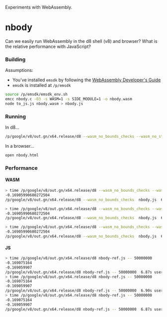 Experiments with WebAssembly.

# nbody

Can we easily run WebAssembly in the d8 shell (v8) and browser?
What is the relative performance with JavaScript?

### Building

Assumptions:
  - You've installed `emsdk` by following the [WebAssembly Developer's Guide](http://webassembly.org/getting-started/developers-guide/)
  - `emsdk` is installed at `/p/emsdk`

```zsh
source /p/emsdk/emsdk_env.sh
emcc nbody.c -O3 -s WASM=1 -s SIDE_MODULE=1 -o nbody.wasm
node to_js.js nbody.wasm > nbody.js
```

### Running

In d8...

```zsh
/p/google/v8/out.gn/x64.release/d8 --wasm_no_bounds_checks --wasm_no_stack_checks nbody.js
```

In a browser...

```zsh
open nbody.html
```

### Performance


#### WASM

```zsh
> time /p/google/v8/out.gn/x64.release/d8 --wasm_no_bounds_checks --wasm_no_stack_checks nbody.js
-0.16905990680272504
/p/google/v8/out.gn/x64.release/d8 --wasm_no_bounds_checks  nbody.js  6.59s user 0.02s system 99% cpu 6.614 total

> time /p/google/v8/out.gn/x64.release/d8 --wasm_no_bounds_checks --wasm_no_stack_checks nbody.js
-0.16905990680272504
/p/google/v8/out.gn/x64.release/d8 --wasm_no_bounds_checks  nbody.js  6.58s user 0.03s system 99% cpu 6.606 total

> time /p/google/v8/out.gn/x64.release/d8 --wasm_no_bounds_checks --wasm_no_stack_checks nbody.js
-0.16905990680272504
/p/google/v8/out.gn/x64.release/d8 --wasm_no_bounds_checks  nbody.js  6.57s user 0.03s system 99% cpu 6.597 total
```

#### JS

```zsh
> time /p/google/v8/out.gn/x64.release/d8 nbody-ref.js -- 50000000
-0.169075164
-0.169059907
/p/google/v8/out.gn/x64.release/d8 nbody-ref.js -- 50000000  6.87s user 0.02s system 99% cpu 6.898 total
> time /p/google/v8/out.gn/x64.release/d8 nbody-ref.js -- 50000000
-0.169075164
-0.169059907
/p/google/v8/out.gn/x64.release/d8 nbody-ref.js -- 50000000  6.90s user 0.03s system 99% cpu 6.926 total
> time /p/google/v8/out.gn/x64.release/d8 nbody-ref.js -- 50000000
-0.169075164
-0.169059907
/p/google/v8/out.gn/x64.release/d8 nbody-ref.js -- 50000000  6.87s user 0.02s system 99% cpu 6.897 total
```
